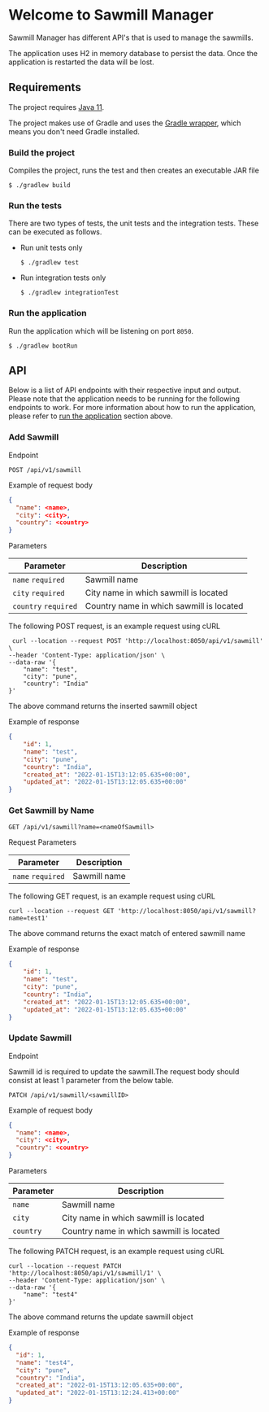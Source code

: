 # Welcome to Sawmill Manager

Sawmill Manager has different API's that is used to manage the sawmills.

The application uses H2 in memory database to persist the data. Once the application is restarted the data will be lost.

## Requirements

The project requires [Java 11](https://www.oracle.com/java/technologies/downloads/#java11).

The project makes use of Gradle and uses
the [Gradle wrapper](https://docs.gradle.org/current/userguide/gradle_wrapper.html), which means you don't need Gradle
installed.

### Build the project

Compiles the project, runs the test and then creates an executable JAR file

```console
$ ./gradlew build
```

### Run the tests

There are two types of tests, the unit tests and the integration tests. These can be executed as follows.

- Run unit tests only

  ```console
  $ ./gradlew test
  ```

- Run integration tests only

  ```console
  $ ./gradlew integrationTest
  ```

### Run the application

Run the application which will be listening on port `8050`.

```console
$ ./gradlew bootRun
```

## API

Below is a list of API endpoints with their respective input and output. Please note that the application needs to be
running for the following endpoints to work. For more information about how to run the application, please refer
to [run the application](#run-the-application) section above.

### Add Sawmill

Endpoint

```text
POST /api/v1/sawmill
```

Example of request body

```json
{
  "name": <name>,
  "city": <city>,
  "country": <country>
}
```

Parameters

| Parameter            | Description                              |
|----------------------|------------------------------------------|
| `name` `required`    | Sawmill name                             |
| `city`  `required`   | City name in which sawmill is located    |
| `country` `required` | Country name in which sawmill is located |


The following POST request, is an example request using cURL

```console
 curl --location --request POST 'http://localhost:8050/api/v1/sawmill' \
--header 'Content-Type: application/json' \
--data-raw '{
    "name": "test",
    "city": "pune",
    "country": "India"
}'
```
The above command returns the inserted sawmill object

Example of response

```json
{
    "id": 1,
    "name": "test",
    "city": "pune",
    "country": "India",
    "created_at": "2022-01-15T13:12:05.635+00:00",
    "updated_at": "2022-01-15T13:12:05.635+00:00"
}
```

### Get Sawmill by Name

```text
GET /api/v1/sawmill?name=<nameOfSawmill>
```

Request Parameters

| Parameter            | Description                              |
|----------------------|------------------------------------------|
| `name` `required`    | Sawmill name                             |

The following GET request, is an example request using cURL

```console
curl --location --request GET 'http://localhost:8050/api/v1/sawmill?name=test1'
```

The above command returns the exact match of entered sawmill name

Example of response

```json
{
    "id": 1,
    "name": "test",
    "city": "pune",
    "country": "India",
    "created_at": "2022-01-15T13:12:05.635+00:00",
    "updated_at": "2022-01-15T13:12:05.635+00:00"
}
```

### Update Sawmill

Endpoint

Sawmill id is required to update the sawmill.The request body should consist at least 1 parameter from the below table.

```text
PATCH /api/v1/sawmill/<sawmillID>
```

Example of request body

```json
{
  "name": <name>,
  "city": <city>,
  "country": <country>
}
```

Parameters

| Parameter | Description                              |
|----------|------------------------------------------|
| `name`   | Sawmill name                             |
| `city`   | City name in which sawmill is located    |
| `country` | Country name in which sawmill is located |


The following PATCH request, is an example request using cURL

```console
curl --location --request PATCH 'http://localhost:8050/api/v1/sawmill/1' \
--header 'Content-Type: application/json' \
--data-raw '{
    "name": "test4"
}'
```
The above command returns the update sawmill object

Example of response

```json
{
  "id": 1,
  "name": "test4",
  "city": "pune",
  "country": "India",
  "created_at": "2022-01-15T13:12:05.635+00:00",
  "updated_at": "2022-01-15T13:12:24.413+00:00"
}
```
